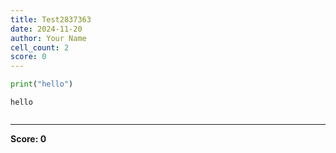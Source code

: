 ```yaml
---
title: Test2837363
date: 2024-11-20
author: Your Name
cell_count: 2
score: 0
---
```


```python
print("hello")
```

    hello



```python

```


---
**Score: 0**